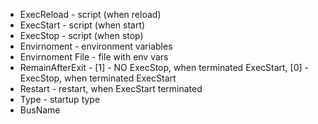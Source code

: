 - ExecReload - script (when reload)
- ExecStart - script (when start)
- ExecStop - script (when stop)
- Envirnoment - environment variables
- Envirnoment File - file with env vars
- RemainAfterExit - [1] - NO ExecStop, when terminated ExecStart, [0] -
  ExecStop, when terminated ExecStart
- Restart - restart, when ExecStart terminated
- Type - startup type
- BusName
